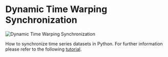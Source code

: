 # Dynamic Time Warping Synchronization

![Dynamic Time Warping Synchronization](https://cdn-images-1.medium.com/max/800/1*EqbQyCAnEiYAZ6Cb74hwqQ.gif)

How to synchronize time series datasets in Python. For further information please refer to the following [tutorial](https://towardsdatascience.com/how-to-synchronize-time-series-datasets-in-python-f3a1826c21c0).
